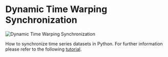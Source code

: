 # Dynamic Time Warping Synchronization

![Dynamic Time Warping Synchronization](https://cdn-images-1.medium.com/max/800/1*EqbQyCAnEiYAZ6Cb74hwqQ.gif)

How to synchronize time series datasets in Python. For further information please refer to the following [tutorial](https://towardsdatascience.com/how-to-synchronize-time-series-datasets-in-python-f3a1826c21c0).
